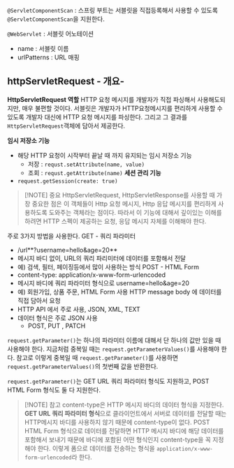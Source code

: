 `@ServletComponentScan` : 스프링 부트는 서블릿을 직접등록해서 사용할 수 있도록 `@ServletComponentScan`을 지원한다. 

`@WebServlet` : 서블릿 어노테이션 
- name : 서블릿 이름 
- urlPatterns : URL 매핑 

## httpServletRequest - 개요-
**HttpServletRequest 역할**
HTTP 요청 메시지를 개발자가 직접 파싱해서 사용해도되지만, 매우 불편할 것이다. 서블릿은 개발자가 HTTP요청메시지를 편리하게 사용할 수 있도록 개발자 대신에 HTTP 요청 메시지를 파싱한다. 그리고 그 결과를 `HttpServletRequest`객체에 담아서 제공한다. 

**임시 저장소 기능**
- 해당 HTTP 요청이 시작부터 끝날 때 까지 유지되는 임시 저장소 기능 
	- 저장 : `requst.setAttribute(name, value)`
	- 조회 :  `requst.getAttribute(name)`
**세션 관리 기능**
- `request.getSession(create: true)`

> [!NOTE] 중요 
> HttpServletRequest, HttpServletResponse를 사용할 때 가장 중요한 점은 이 객체들이  Http 요청 메시지, Http 응답 메시지를 편리하게 사용하도록 도와주는 객체라는 점이다. 따라서 이 기능에 대해서 깊이있는 이해를 하려면 HTTP 스펙이 제공하는 요청, 응답 메시지 자체를 이해해야 한다. 

주로 3가지 방법을 사용한다. 
GET - 쿼리 파라미터 
- /url**?username=hello&age=20**
- 메시지 바디 없이, URL의 쿼리 파리미터에 데이터를 포함해서 전달 
- 예) 검색, 필터, 페이징등에서 많이 사용하는 방식 
POST - HTML Form
- content-type: application/x-www-form-urlencoded
- 메시지 바디에 쿼리 파라미터 형식으로 username=hello&age=20
- 예) 회원가입, 상품 주문, HTML Form 사용 
HTTP message body 에 데이터를 직접 담아서 요청 
- HTTP API 에서 주로 사용, JSON, XML, TEXT
- 데이터 형식은 주로 JSON 사용 
	- POST, PUT , PATCH 

`request.getParameter()`는 하나의 파라미터 이름에 대해서 단 하나의 값만 있을 때 사용해야 한다. 지금처럼 중복일 때는 `request.getParameterValues()`를 사용해야 한다. 
참고로 이렇게 중복일 때 `request.getParameter()`를 사용하면 `request.getParameterValues()`의 첫번째 값을 반환한다. 

`request.getParameter()`는 GET URL 쿼리 파라미터 형식도 지원하고, POST HTML Form 형식도 둘 다 지원한다. 


> [!NOTE] 참고
> content-type은 HTTP 메시지 바디의 데이터 형식을 지정한다. 
> **GET URL 쿼리 파라미터 형식**으로 클라이언트에서 서버로 데이터를 전달할 때는 HTTP메시지 바디를 사용하지 않기 때문에 content-type이 없다. 
> POST HTML Form 형식으로 데이터를 전달하면 HTTP 메시지 바디에 해당 데이터를 포함해서 보내기 때문에 바디에 포함된 어떤 형식인지 content-type을 꼭 지정해야 한다. 이렇게 폼으로 데이터를 전송하는 형식을 `application/x-www-form-urlencoded`라 한다.






















































